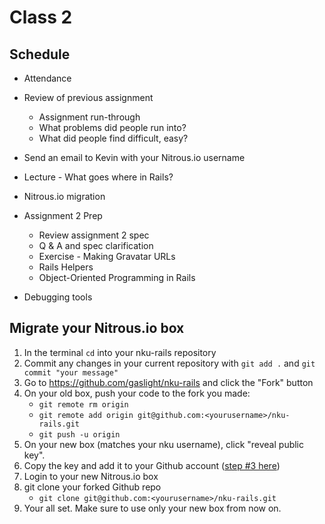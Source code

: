 # Class 2

## Schedule

* Attendance

* Review of previous assignment
    * Assignment run-through
    * What problems did people run into?
    * What did people find difficult, easy?

* Send an email to Kevin with your Nitrous.io username

* Lecture - What goes where in Rails?

* Nitrous.io migration

* Assignment 2 Prep
    * Review assignment 2 spec
    * Q & A and spec clarification
    * Exercise - Making Gravatar URLs
    * Rails Helpers
    * Object-Oriented Programming in Rails

* Debugging tools


## Migrate your Nitrous.io box

1. In the terminal `cd` into your nku-rails repository
2. Commit any changes in your current repository with `git add .` and `git commit "your
   message"`
3. Go to https://github.com/gaslight/nku-rails and click the "Fork" button
4. On your old box, push your code to the fork you made:
    * `git remote rm origin`
    * `git remote add origin git@github.com:<yourusername>/nku-rails.git`
    * `git push -u origin`
5. On your new box (matches your nku username), click "reveal public key".
6. Copy the key and add it to your Github account ([step #3 here](https://help.github.com/articles/generating-ssh-keys#step-3-add-your-ssh-key-to-github))
7. Login to your new Nitrous.io box
8. git clone your forked Github repo
    * `git clone git@github.com:<yourusername>/nku-rails.git`
9. Your all set. Make sure to use only your new box from now on.
